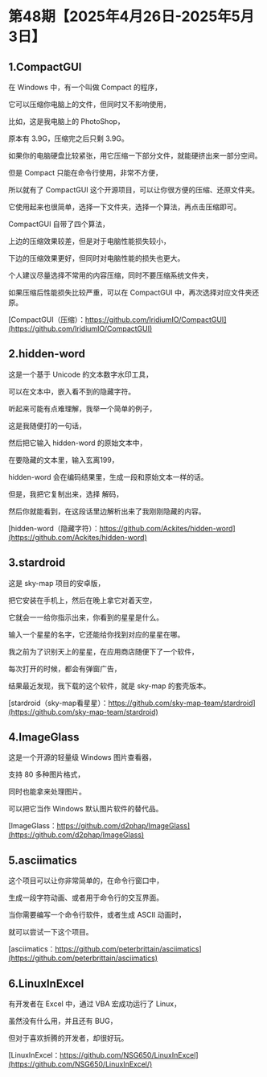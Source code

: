 # 第48期【2025年4月26日-2025年5月3日】

## 1.CompactGUI

在 Windows 中，有一个叫做 Compact 的程序，

它可以压缩你电脑上的文件，但同时又不影响使用，

比如，这是我电脑上的 PhotoShop，

原本有 3.9G，压缩完之后只剩 3.9G。

如果你的电脑硬盘比较紧张，用它压缩一下部分文件，就能硬挤出来一部分空间。

但是 Compact 只能在命令行使用，非常不方便，

所以就有了 CompactGUI 这个开源项目，可以让你很方便的压缩、还原文件夹。

它使用起来也很简单，选择一下文件夹，选择一个算法，再点击压缩即可。

CompactGUI 自带了四个算法，

上边的压缩效果较差，但是对于电脑性能损失较小，

下边的压缩效果更好，但同时对电脑性能的损失也更大。

个人建议尽量选择不常用的内容压缩，同时不要压缩系统文件夹，

如果压缩后性能损失比较严重，可以在 CompactGUI 中，再次选择对应文件夹还原。

[CompactGUI（压缩）：https://github.com/IridiumIO/CompactGUI](https://github.com/IridiumIO/CompactGUI)

## 2.hidden-word

这是一个基于 Unicode 的文本数字水印工具，

可以在文本中，嵌入看不到的隐藏字符。

听起来可能有点难理解，我举一个简单的例子，

这是我随便打的一句话，

然后把它输入 hidden-word 的原始文本中，

在要隐藏的文本里，输入玄离199，

hidden-word 会在编码结果里，生成一段和原始文本一样的话。

但是，我把它复制出来，选择 解码，

然后你就能看到，在这段话里边解析出来了我刚刚隐藏的内容。

[hidden-word（隐藏字符）：https://github.com/Ackites/hidden-word](https://github.com/Ackites/hidden-word)

## 3.stardroid

这是 sky-map 项目的安卓版，

把它安装在手机上，然后在晚上拿它对着天空，

它就会一一给你指示出来，你看到的星星是什么。

输入一个星星的名字，它还能给你找到对应的星星在哪。

我之前为了识别天上的星星，在应用商店随便下了一个软件，

每次打开的时候，都会有弹窗广告，

结果最近发现，我下载的这个软件，就是 sky-map 的套壳版本。

[stardroid（sky-map看星星）：https://github.com/sky-map-team/stardroid](https://github.com/sky-map-team/stardroid)

## 4.ImageGlass

这是一个开源的轻量级 Windows 图片查看器，

支持 80 多种图片格式，

同时也能拿来处理图片。

可以把它当作 Windows 默认图片软件的替代品。

[ImageGlass：https://github.com/d2phap/ImageGlass](https://github.com/d2phap/ImageGlass)

## 5.asciimatics

这个项目可以让你非常简单的，在命令行窗口中，

生成一段字符动画、或者用于命令行的交互界面。

当你需要编写一个命令行软件，或者生成 ASCII 动画时，

就可以尝试一下这个项目。

[asciimatics：https://github.com/peterbrittain/asciimatics](https://github.com/peterbrittain/asciimatics)

## 6.LinuxInExcel

有开发者在 Excel 中，通过 VBA 宏成功运行了 Linux，

虽然没有什么用，并且还有 BUG，

但对于喜欢折腾的开发者，却很好玩。

[LinuxInExcel：https://github.com/NSG650/LinuxInExcel](https://github.com/NSG650/LinuxInExcel/)

